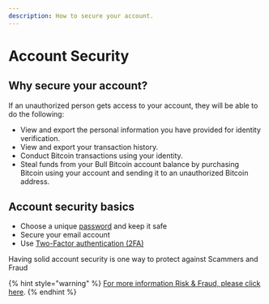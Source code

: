 ```yaml
---
description: How to secure your account.
---
```


# Account Security

## Why secure your account?

If an unauthorized person gets access to your account, they will be able to do the following:

* View and export the personal information you have provided for identity verification.
* View and export your transaction history.
* Conduct Bitcoin transactions using your identity.
* Steal funds from your Bull Bitcoin account balance by purchasing Bitcoin using your account and sending it to an unauthorized Bitcoin address.

## Account security basics

* Choose a unique [password](password.md) and keep it safe
* Secure your email account
* Use [Two-Factor authentication (2FA)](two-factor-authentication.md)

Having solid account security is one way to protect against Scammers and Fraud



{% hint style="warning" %}
[For more information Risk & Fraud, please click here](broken-reference).
{% endhint %}
